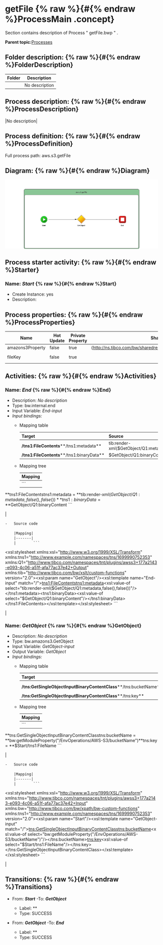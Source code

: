 # getFile {% raw %}{#{% endraw %}ProcessMain .concept}

Section contains description of Process " getFile.bwp " .

**Parent topic:**[Processes](../../../../../projects/com.odido-rfp-demo.application_1.0.0_ear/common/process.md)

## Folder description: {% raw %}{#{% endraw %}FolderDescription}

|Folder|Description|
|------|-----------|
| |No description|

## Process description: {% raw %}{#{% endraw %}ProcessDescription}

|No description|

## Process definition: {% raw %}{#{% endraw %}ProcessDefinition}

Full process path: aws.s3.getFile

## Diagram: {% raw %}{#{% endraw %}Diagram}

![](getFile.bwp.png)

## Process starter activity: {% raw %}{#{% endraw %}Starter}

### Name: **_Start_** {% raw %}{#{% endraw %}Start}

-   Create Instance: yes
-   Description:

## Process properties: {% raw %}{#{% endraw %}ProcessProperties}

|Name|Hot Update|Private Property|Shared Resource Type|Type|Property Source|
|----|----------|----------------|--------------------|----|---------------|
|amazons3Property|false|true|\{http://ns.tibco.com/bw/sharedresource/amazons3\}Amazons3ClientConfiguration|\{http://ns.tibco.com/bw/sharedresource/amazons3\}Amazons3ClientConfiguration| |
|fileKey|false|true| |xsd:string|[/EnvOperations/AWS-S3/fileKey](#)|

## Activities: {% raw %}{#{% endraw %}Activities}

### Name: **_End_** {% raw %}{#{% endraw %}End}

-   Description: *No description*
-   Type: bw.internal.end
-   Input Variable: *End-input*
-   *Input bindings:*
    -   Mapping table

        |Target|Source|
        |------|------|
        |**/tns1:FileContents****/tns1:metadata**|tib:render-xml\($GetObject/Q1:metadata,false\(\),false\(\)\)|
        |**/tns1:FileContents****/tns1:binaryData**|$GetObject/Q1:binaryContent|

    -   Mapping tree

        |Mapping|
        |-------|
        |        ```
**tns1:FileContentstns1:metadata = **tib:render-xml($GetObject/Q1:metadata,false(),false())**tns1:binaryData = **$GetObject/Q1:binaryContent
        ```

|

    -   Source code

        |Mapping|
        |-------|
        |        ```
<?xml version="1.0" encoding="UTF-8"?>
<xsl:stylesheet xmlns:xsl="http://www.w3.org/1999/XSL/Transform" xmlns:tns1="http://www.example.com/namespaces/tns/1699990752353" xmlns:Q1="http://www.tibco.com/namespaces/tnt/plugins/awss3+177a2143-e093-4c06-a51f-afa77ac37e42+Output" xmlns:tib="http://www.tibco.com/bw/xslt/custom-functions" version="2.0"><xsl:param name="GetObject"/><xsl:template name="End-input" match="/"><tns1:FileContents><tns1:metadata><xsl:value-of select="tib:render-xml($GetObject/Q1:metadata,false(),false())"/></tns1:metadata><tns1:binaryData><xsl:value-of select="$GetObject/Q1:binaryContent"/></tns1:binaryData></tns1:FileContents></xsl:template></xsl:stylesheet>
        ```

|


### Name: **_GetObject_** {% raw %}{#{% endraw %}GetObject}

-   Description: *No description*
-   Type: bw.amazons3.GetObject
-   Input Variable: *GetObject-input*
-   Output Variable: *GetObject*
-   *Input bindings:*
    -   Mapping table

        |Target|Source|
        |------|------|
        |**/tns:GetSingleObjectInputBinaryContentClass****/tns:bucketName**|bw:getModuleProperty\("/EnvOperations/AWS-S3/bucketName"\)|
        |**/tns:GetSingleObjectInputBinaryContentClass****/tns:key**|$Start/tns1:FileName|

    -   Mapping tree

        |Mapping|
        |-------|
        |        ```
**tns:GetSingleObjectInputBinaryContentClasstns:bucketName = **bw:getModuleProperty(&quot;/EnvOperations/AWS-S3/bucketName&quot;)**tns:key = **$Start/tns1:FileName
        ```

|

    -   Source code

        |Mapping|
        |-------|
        |        ```
<?xml version="1.0" encoding="UTF-8"?>
<xsl:stylesheet xmlns:xsl="http://www.w3.org/1999/XSL/Transform" xmlns:tns="http://www.tibco.com/namespaces/tnt/plugins/awss3+177a2143-e093-4c06-a51f-afa77ac37e42+Input" xmlns:bw="http://www.tibco.com/bw/xpath/bw-custom-functions" xmlns:tns1="http://www.example.com/namespaces/tns/1699990752353" version="2.0"><xsl:param name="Start"/><xsl:template name="GetObject-input" match="/"><tns:GetSingleObjectInputBinaryContentClass><tns:bucketName><xsl:value-of select="bw:getModuleProperty(&quot;/EnvOperations/AWS-S3/bucketName&quot;)"/></tns:bucketName><tns:key><xsl:value-of select="$Start/tns1:FileName"/></tns:key></tns:GetSingleObjectInputBinaryContentClass></xsl:template></xsl:stylesheet>
        ```

|


## Transitions: {% raw %}{#{% endraw %}Transitions}

-   From: **_Start_** -To: **_GetObject_**
    -   Label: **
    -   Type: SUCCESS

-   From: **_GetObject_** -To: **_End_**
    -   Label: **
    -   Type: SUCCESS

